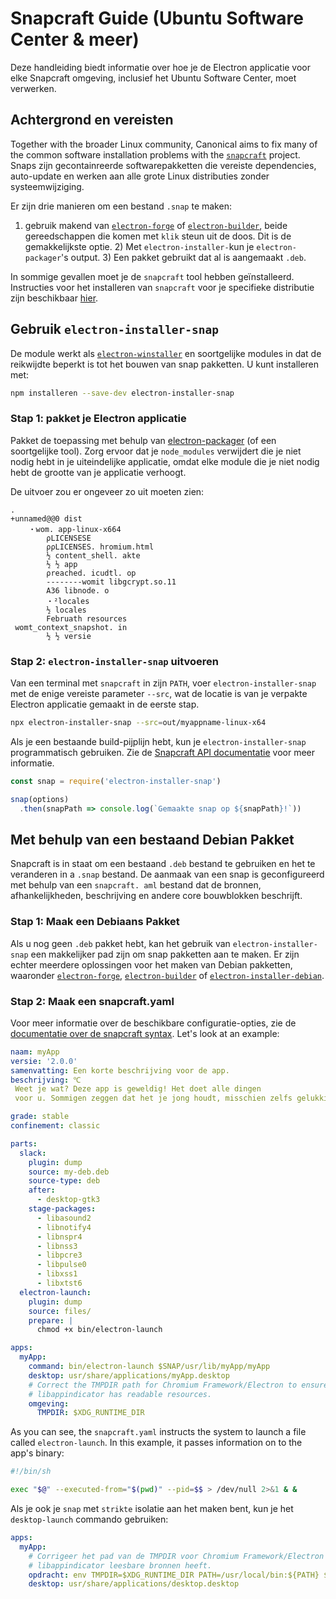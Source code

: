 # Snapcraft Guide (Ubuntu Software Center & meer)

Deze handleiding biedt informatie over hoe je de Electron applicatie voor elke Snapcraft omgeving, inclusief het Ubuntu Software Center, moet verwerken.

## Achtergrond en vereisten

Together with the broader Linux community, Canonical aims to fix many of the common software installation problems with the [`snapcraft`](https://snapcraft.io/) project. Snaps zijn gecontainreerde softwarepakketten die vereiste dependencies, auto-update en werken aan alle grote Linux distributies zonder systeemwijziging.

Er zijn drie manieren om een bestand `.snap` te maken:

1) gebruik makend van [`electron-forge`](https://github.com/electron-userland/electron-forge) of [`electron-builder`](https://github.com/electron-userland/electron-builder), beide gereedschappen die komen met `klik` steun uit de doos. Dit is de gemakkelijkste optie. 2) Met `electron-installer-`kun je `electron-packager`'s output. 3) Een pakket gebruikt dat al is aangemaakt `.deb`.

In sommige gevallen moet je de `snapcraft` tool hebben geïnstalleerd. Instructies voor het installeren van `snapcraft` voor je specifieke distributie zijn beschikbaar [hier](https://snapcraft.io/docs/installing-snapcraft).

## Gebruik `electron-installer-snap`

De module werkt als [`electron-winstaller`](https://github.com/electron/windows-installer) en soortgelijke modules in dat de reikwijdte beperkt is tot het bouwen van snap pakketten. U kunt installeren met:

```sh
npm installeren --save-dev electron-installer-snap
```

### Stap 1: pakket je Electron applicatie

Pakket de toepassing met behulp van [electron-packager](https://github.com/electron/electron-packager) (of een soortgelijke tool). Zorg ervoor dat je `node_modules` verwijdert die je niet nodig hebt in je uiteindelijke applicatie, omdat elke module die je niet nodig hebt de grootte van je applicatie verhoogt.

De uitvoer zou er ongeveer zo uit moeten zien:

```plaintext
.
+unnamed@@0 dist
    ・wom. app-linux-x664
        ρLICENSESE
        ρρLICENSES. hromium.html
        ½ content_shell. akte
        ½ ½ app
        ρreached. icudtl. op
        --------womit libgcrypt.so.11
        A36 libnode. o
        ・²locales
        ½ locales
        Februath resources 
 womt_context_snapshot. in
        ½ ½ versie
```

### Stap 2: `electron-installer-snap` uitvoeren

Van een terminal met `snapcraft` in zijn `PATH`, voer `electron-installer-snap` met de enige vereiste parameter `--src`, wat de locatie is van je verpakte Electron applicatie gemaakt in de eerste stap.

```sh
npx electron-installer-snap --src=out/myappname-linux-x64
```

Als je een bestaande build-pijplijn hebt, kun je `electron-installer-snap` programmatisch gebruiken. Zie de [Snapcraft API documentatie](https://docs.snapcraft.io/build-snaps/syntax) voor meer informatie.

```js
const snap = require('electron-installer-snap')

snap(options)
  .then(snapPath => console.log(`Gemaakte snap op ${snapPath}!`))
```

## Met behulp van een bestaand Debian Pakket

Snapcraft is in staat om een bestaand `.deb` bestand te gebruiken en het te veranderen in a `.snap` bestand. De aanmaak van een snap is geconfigureerd met behulp van een `snapcraft. aml` bestand dat de bronnen, afhankelijkheden, beschrijving en andere core bouwblokken beschrijft.

### Stap 1: Maak een Debiaans Pakket

Als u nog geen `.deb` pakket hebt, kan het gebruik van `electron-installer-snap` een makkelijker pad zijn om snap pakketten aan te maken. Er zijn echter meerdere oplossingen voor het maken van Debian pakketten, waaronder [`electron-forge`](https://github.com/electron-userland/electron-forge), [`electron-builder`](https://github.com/electron-userland/electron-builder) of [`electron-installer-debian`](https://github.com/unindented/electron-installer-debian).

### Stap 2: Maak een snapcraft.yaml

Voor meer informatie over de beschikbare configuratie-opties, zie de [documentatie over de snapcraft syntax](https://docs.snapcraft.io/build-snaps/syntax). Let's look at an example:

```yaml
naam: myApp
versie: '2.0.0'
samenvatting: Een korte beschrijving voor de app.
beschrijving: ℃
 Weet je wat? Deze app is geweldig! Het doet alle dingen
 voor u. Sommigen zeggen dat het je jong houdt, misschien zelfs gelukkig.

grade: stable
confinement: classic

parts:
  slack:
    plugin: dump
    source: my-deb.deb
    source-type: deb
    after:
      - desktop-gtk3
    stage-packages:
      - libasound2
      - libnotify4
      - libnspr4
      - libnss3
      - libpcre3
      - libpulse0
      - libxss1
      - libxtst6
  electron-launch:
    plugin: dump
    source: files/
    prepare: |
      chmod +x bin/electron-launch

apps:
  myApp:
    command: bin/electron-launch $SNAP/usr/lib/myApp/myApp
    desktop: usr/share/applications/myApp.desktop
    # Correct the TMPDIR path for Chromium Framework/Electron to ensure
    # libappindicator has readable resources.
    omgeving:
      TMPDIR: $XDG_RUNTIME_DIR
```

As you can see, the `snapcraft.yaml` instructs the system to launch a file called `electron-launch`. In this example, it passes information on to the app's binary:

```sh
#!/bin/sh

exec "$@" --executed-from="$(pwd)" --pid=$$ > /dev/null 2>&1 & &
```

Als je ook je `snap` met `strikte` isolatie aan het maken bent, kun je het `desktop-launch` commando gebruiken:

```yaml
apps:
  myApp:
    # Corrigeer het pad van de TMPDIR voor Chromium Framework/Electron om ervoor te zorgen dat
    # libappindicator leesbare bronnen heeft.
    opdracht: env TMPDIR=$XDG_RUNTIME_DIR PATH=/usr/local/bin:${PATH} ${SNAP}/bin/desktop-lancering $SNAP/myApp/desktop
    desktop: usr/share/applications/desktop.desktop
```
